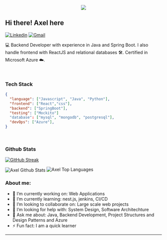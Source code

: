 <p align="center">
<img src="https://media.giphy.com/media/WUlplcMpOCEmTGBtBW/giphy.gif"/>
</p>

## Hi there! Axel here

[![Linkedin](https://img.shields.io/badge/-LinkedIn-blue?style=flat&logo=Linkedin&logoColor=white)](https://www.linkedin.com/in/axel-pedro-c-054998139/)
[![Gmail](https://img.shields.io/badge/-Gmail-c14438?style=flat&logo=Gmail&logoColor=white)](mailto:gmod159@gmail.com?subject=From%20GitHub&&body=Hi,%20there.%20Found%20you%20on%20GitHub!%20Let's%20talk%20about...)

💻 Backend Developer with experience in Java and Spring Boot. I also handle frontend with ReactJS and relational databases 🛠️. Certified in Microsoft Azure ☁️.

<br>

### Tech Stack

```json
{
  "language": ["Javascript", "Java", "Python"],
  "frontend": ["React","css"],
  "backend": ["SpringBoot"],
  "testing": ["Mockito"]
  "database": ["mysql", "mongodb", "postgresql"],
  "devOps": ["Azure"],
}
```

</br>

### Github Stats

[![GitHub Streak](http://github-readme-streak-stats.herokuapp.com?user=sajidul-kabir&theme=radical&background=0A0A0A&stroke=CDB4DB&ring=CDB4DB&currStreakNum=D3D3D3&sideNums=D3D3D3&dates=CDB4DB)](https://git.io/streak-stats)
<br />

<img align="center" src="https://github-readme-stats.vercel.app/api?username=ajax159&include_all_commits=true&count_private=true&show_icons=true&line_height=30&title_color=CDB4DB&icon_color=CDB4DB&text_color=D3D3D3&bg_color=0A0A0A" alt="Axel Github Stats">

<img src="https://github-readme-stats.vercel.app/api/top-langs/?username=ajax159&layout=compact&theme=dark&bg_color=0A0A0A" alt="Axel Top Languages"/>
<br />

### About me:

- 🔭 I’m currently working on: Web Applications
- 🌱 I’m currently learning: nest.js, jenkins, CI/CD
- 👯 I’m looking to collaborate on: Large scale web projects
- 🤔 I’m looking for help with: System Design, Software Architechture
- 💬 Ask me about: Java, Backend Development, Project Structures and Design Patterns and Azure
- ⚡ Fun fact: I am a quick learner

---
